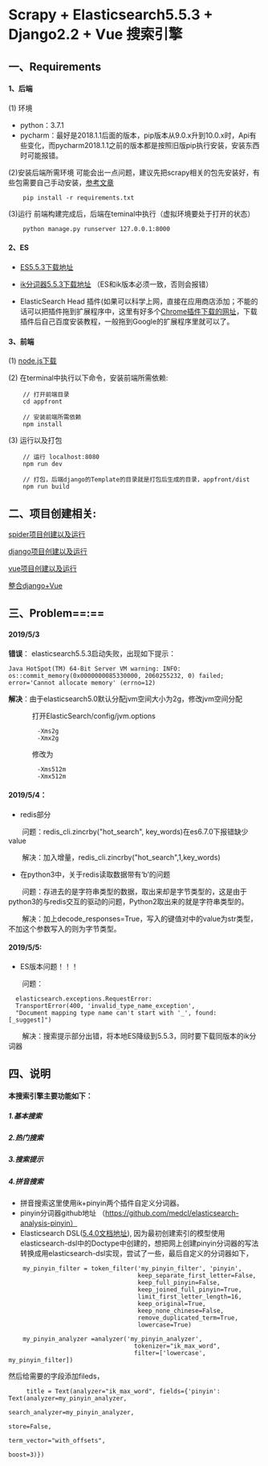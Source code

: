 # Scrapy + Elasticsearch5.5.3 + Django2.2 + Vue 搜索引擎

## 一、Requirements

#### 1、后端

(1) 环境
- python：3.7.1
- pycharm：最好是2018.1.1后面的版本，pip版本从9.0.x升到10.0.x时，Api有些变化，而pycharm2018.1.1之前的版本都是按照旧版pip执行安装，安装东西时可能报错。

(2)安装后端所需环境
可能会出一点问题，建议先把scrapy相关的包先安装好，有些包需要自己手动安装，[参考文章](https://baijiahao.baidu.com/s?id=1597465401467369572&wfr=spider&for=pc)

```
    pip install -r requirements.txt
```

(3)运行
前端构建完成后，后端在teminal中执行（虚拟环境要处于打开的状态）

```
    python manage.py runserver 127.0.0.1:8000
```

#### 2、ES

- [ES5.5.3下载地址](https://www.elastic.co/cn/downloads/past-releases/elasticsearch-5-5-3)

- [ik分词器5.5.3下载地址](https://github.com/medcl/elasticsearch-analysis-ik/releases/tag/v5.5.3)
 （ES和ik版本必须一致，否则会报错）
 
- ElasticSearch Head 插件(如果可以科学上网，直接在应用商店添加；不能的话可以把插件拖到扩展程序中，这里有好多个[Chrome插件下载的网址](https://zhuanlan.zhihu.com/p/35802469)，下载插件后自己百度安装教程，一般拖到Google的扩展程序里就可以了。

#### 3、前端 

(1)  [node.js下载](https://nodejs.org/zh-cn/download/)

(2)  在terminal中执行以下命令，安装前端所需依赖:
```
    // 打开前端目录
    cd appfront
    
    // 安装前端所需依赖
    npm install
```
(3) 运行以及打包

```
    // 运行 localhost:8080
    npm run dev
    
    // 打包，后端django的Template的目录就是打包后生成的目录，appfront/dist
    npm run build
```
## 二、项目创建相关:

[spider项目创建以及运行](https://blog.csdn.net/l2535460824/article/details/89883119)

[django项目创建以及运行](https://blog.csdn.net/l2535460824/article/details/89883261)

[vue项目创建以及运行](https://blog.csdn.net/l2535460824/article/details/89883306)

[整合django+Vue](https://blog.csdn.net/l2535460824/article/details/89883345)

## 三、Problem==:==
#### 2019/5/3

**错误**： elasticsearch5.5.3启动失败，出现如下提示：

```
Java HotSpot(TM) 64-Bit Server VM warning: INFO: os::commit_memory(0x0000000085330000, 2060255232, 0) failed; 
error='Cannot allocate memory' (errno=12)
```
**解决**：由于elasticsearch5.0默认分配jvm空间大小为2g，修改jvm空间分配

&#160;&#160;&#160;&#160;&#160;&#160;&#160;&#160; &#160;&#160; 打开ElasticSearch/config/jvm.options
```
        -Xms2g
        -Xmx2g
```

&#160;&#160;&#160;&#160;&#160;&#160;&#160;&#160; &#160;&#160; 修改为
```
        -Xms512m
        -Xmx512m
```

#### 2019/5/4：

- redis部分

&#160;&#160;&#160;&#160;&#160;&#160;&#160;问题：redis_cli.zincrby("hot_search", key_words)在es6.7.0下报错缺少value 
  
&#160;&#160;&#160;&#160;&#160;&#160;&#160;解决：加入增量，redis_cli.zincrby("hot_search",1,key_words)

- 在python3中，关于redis读取数据带有‘b’的问题

&#160;&#160;&#160;&#160;&#160;&#160;&#160;问题：存进去的是字符串类型的数据，取出来却是字节类型的，这是由于python3的与redis交互的驱动的问题，Python2取出来的就是字符串类型的。

&#160;&#160;&#160;&#160;&#160;&#160;&#160;解决：加上decode_responses=True，写入的键值对中的value为str类型，不加这个参数写入的则为字节类型。

#### 2019/5/5:

- ES版本问题！！！ 

&#160;&#160;&#160;&#160;&#160;&#160;&#160;问题：
```
  elasticsearch.exceptions.RequestError: 
  TransportError(400, 'invalid_type_name_exception', 
  "Document mapping type name can't start with '_', found: [_suggest]")
```

&#160;&#160;&#160;&#160;&#160;&#160;&#160;解决：搜索提示部分出错，将本地ES降级到5.5.3，同时要下载同版本的ik分词器
## 四、说明
#### 本搜索引擎主要功能如下：
##### 1.基本搜索
##### 2.热门搜索
##### 3.搜索提示
##### 4.拼音搜索
- 拼音搜索这里使用ik+pinyin两个插件自定义分词器。
- pinyin分词器github地址 （https://github.com/medcl/elasticsearch-analysis-pinyin）
- Elasticsearch DSL([5.4.0文档地址](https://elasticsearch-dsl.readthedocs.io/en/5.4.0/index.html)),
因为最初创建索引的模型使用elasticsearch-dsl中的Doctype中创建的，想把网上创建pinyin分词器的写法转换成用elasticsearch-dsl实现，尝试了一些，最后自定义的分词器如下，

```
    my_pinyin_filter = token_filter('my_pinyin_filter', 'pinyin',
                                    keep_separate_first_letter=False,
                                    keep_full_pinyin=False,
                                    keep_joined_full_pinyin=True,
                                    limit_first_letter_length=16,
                                    keep_original=True,
                                    keep_none_chinese=False,
                                    remove_duplicated_term=True,
                                    lowercase=True)

    my_pinyin_analyzer =analyzer('my_pinyin_analyzer',
                                   tokenizer="ik_max_word",
                                   filter=['lowercase', my_pinyin_filter])
```

然后给需要的字段添加fileds，

```
     title = Text(analyzer="ik_max_word", fields={'pinyin': Text(analyzer=my_pinyin_analyzer,
                                                                    search_analyzer=my_pinyin_analyzer,
                                                                    store=False,
                                                                    term_vector="with_offsets",
                                                                    boost=3)})
```



